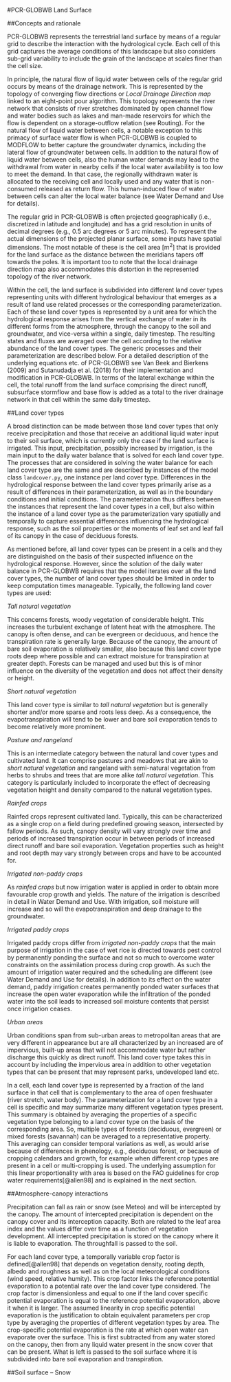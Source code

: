 #PCR-GLOBWB Land Surface

##Concepts and rationale

PCR-GLOBWB represents the terrestrial land surface by means of a regular grid to describe the interaction with the hydrological cycle. Each cell of this grid captures the average conditions of this landscape but also considers sub-grid variability to include the grain of the landscape at scales finer than the cell size.

In principle, the natural flow of liquid water between cells of the regular grid occurs by means of the drainage network. This is represented by the topology of converging flow directions or *Local Drainage Direction map* linked to an eight-point pour algorithm. This topology represents the river network that consists of river stretches dominated by open channel flow and water bodies such as lakes and man-made reservoirs for which the flow is dependent on a storage-outflow relation (see Routing). For the natural flow of liquid water between cells, a notable exception to this primacy of surface water flow is when PCR-GLOBWB is coupled to MODFLOW to better capture the groundwater dynamics, including the lateral flow of groundwater between cells.
In addition to the natural flow of liquid water between cells, also the human water demands may lead to the withdrawal from water in nearby cells if the local water availability is too low to meet the demand. In that case, the regionally withdrawn water is allocated to the receiving cell and locally used and any water that is non-consumed released as return flow. This human-induced flow of water between cells can alter the local water balance (see Water Demand and Use for details).

The regular grid in PCR-GLOBWB is often projected geographically (i.e., discretized in latitude and longitude) and has a grid resolution in units of decimal degrees (e.g., 0.5 arc degrees or 5 arc minutes). To represent the actual dimensions of the projected planar surface, some inputs have spatial dimensions. The most notable of these is the cell area [m<sup>2</sup>] that is provided for the land surface as the distance between the meridians tapers off towards the poles. It is important too to note that the local drainage direction map also accommodates this distortion in the represented topology of the river network.

Within the cell, the land surface is subdivided into different land cover types representing units with different hydrological behaviour that emerges as a result of land use related processes or the corresponding parameterization. Each of these land cover types is represented by a unit area for which the hydrological response arises from the vertical exchange of water in its different forms from the atmosphere, through the canopy to the soil and groundwater, and vice-versa within a single, daily timestep. The resulting states and fluxes are averaged over the cell according to the relative abundance of the land cover types. The generic processes and their parameterization are described below. For a detailed description of the underlying equations etc. of PCR-GLOBWB see Van Beek and Bierkens (2009) and Sutanudadja et al. (2018) for their implementation and modification in PCR-GLOBWB. In terms of the lateral exchange within the cell, the total runoff from the land surface comprising the direct runoff, subsurface stormflow and base flow is added as a total to the river drainage network in that cell within the same daily timestep.

##Land cover types

A broad distinction can be made between those land cover types that only receive precipitation and those that receive an additional liquid water input to their soil surface, which is currently only the case if the land surface is irrigated. This input, precipitation, possibly increased by irrigation, is the main input to the daily water balance that is solved for each land cover type. The processes that are considered in solving the water balance for each land cover type are the same and are described by instances of the model class `landcover.py`, one instance per land cover type. Differences in the hydrological response between the land cover types primarily arise as a result of differences in their parameterization, as well as in the boundary conditions and initial conditions. The parameterization thus differs between the instances that represent the land cover types in a cell, but also within the instance of a land cover type as the parameterization vary spatially and temporally to capture essential differences influencing the hydrological response, such as the soil properties or the moments of leaf set and leaf fall of its canopy in the case of deciduous forests.

As mentioned before, all land cover types can be present in a cells and they are distinguished on the basis of their suspected influence on the hydrological response. However, since the solution of the daily water balance in PCR-GLOBWB requires that the model iterates over all the land cover types, the number of land cover types should be limited in order to keep computation times manageable. Typically, the following land cover types are used:

*Tall natural vegetation*

This concerns forests, woody vegetation of considerable height. This increases the turbulent exchange of latent heat with the atmosphere. The canopy is often dense, and can be evergreen or deciduous, and hence the transpiration rate is generally large. Because of the canopy, the amount of bare soil evaporation is relatively smaller, also because this land cover type roots deep where possible and can extract moisture for transpiration at greater depth. Forests can be managed and used but this is of minor influence on the diversity of the vegetation  and does not affect their density or height.

*Short natural vegetation*

This land cover type is similar to *tall natural vegetation* but is generally shorter and/or more sparse and roots less deep. As a consequence, the evapotranspiration will tend to be lower and bare soil evaporation tends to become relatively more prominent.

*Pasture and rangeland*

This is an intermediate category between the natural land cover types and cultivated land. It can comprise pastures and meadows that are akin to *short natural vegetation* and rangeland with semi-natural vegetation from herbs to shrubs and trees that are more alike *tall natural vegetation*. This category is particularly included to incorporate the effect of decreasing vegetation height and density compared to the natural vegetation types.

*Rainfed crops*

Rainfed crops represent cultivated land. Typically, this can be characterized as a single crop on a field during predefined growing season, intersected by fallow periods. As such, canopy density will vary strongly over time and periods of increased transpiration occur in between periods of increased direct runoff and bare soil evaporation. Vegetation properties such as height and root depth may vary strongly between crops and have to be accounted for.

*Irrigated non-paddy crops*

As *rainfed crops* but now irrigation water is applied in order to obtain more favourable crop growth and yields. The nature of the irrigation is described in detail in Water Demand and Use. With irrigation, soil moisture will increase and so will the evapotranspiration and deep drainage to the groundwater.

*Irrigated paddy crops*

Irrigated paddy crops differ from *irrigated non-paddy crops* that the main purpose of irrigation in the case of wet rice is directed towards pest control by permanently ponding the surface and not so much to overcome water constraints on the assimilation process during crop growth. As such the amount of irrigation water required and the scheduling are different (see Water Demand and Use for details). In addition to its effect on the water demand, paddy irrigation creates permanently ponded water surfaces that increase the open water evaporation while the infiltration of the ponded water into the soil leads to increased soil moisture contents that persist once irrigation ceases.

*Urban areas*

Urban conditions span from sub-urban areas to metropolitan areas that are very different in appearance but are all characterized by an increased are of impervious, built-up areas that will not accommodate water but rather discharge this quickly as direct runoff. This land cover type takes this in account by including the impervious area in addition to other vegetation types that can be present that may represent parks, undeveloped land etc.

In a cell, each land cover type is represented by a fraction of the land surface in that cell that is complementary to the area of open freshwater (river stretch, water body). The parameterization for a land cover type in a cell is specific and may summarize many different vegetation types present. This summary is obtained by averaging the properties of a specific vegetation type belonging to a land cover type on the basis of the corresponding area. So, multiple types of forests (deciduous, evergreen) or mixed forests (savannah) can be averaged to a representative property. This averaging can consider temporal variations as well, as would arise because of differences in phenology, e.g., deciduous forest, or because of cropping calendars and growth, for example when different crop types are present in a cell or multi-cropping is used. The underlying assumption for this linear proportionality with area is based on the FAO guidelines for crop water requirements[@allen98] and is explained in the next section.

##Atmosphere-canopy interactions

Precipitation can fall as rain or snow (see Meteo) and will be intercepted by the canopy. The amount of intercepted precipitation is dependent on the canopy cover and its interception capacity. Both are related to the leaf area index and the values differ over time as a function of vegetation development. All intercepted precipitation is stored on the canopy where it is liable to evaporation. The throughfall is passed to the soil.

For each land cover type, a temporally variable crop factor is defined[@allen98] that depends on vegetation density, rooting depth, albedo and roughness as well as on the local meteorological conditions (wind speed, relative humity). This crop factor links the reference potential evaporation to a potential rate over the land cover type considered. The crop factor is dimensionless and equal to one if the land cover specific potential evaporation is equal to the reference potential evaporation, above it when it is larger. The assumed linearity in crop specific potential evaporation is the justification to obtain equivalent parameters per crop type by averaging the properties of different vegetation types by area.
The crop-specific potential evaporation is the rate at which open water can evaporate over the surface. This is first subtracted from any water stored on the canopy, then from any liquid water present in the snow cover that can be present. What is left is passed to the soil surface where it is subdivided into bare soil evaporation and transpiration.

##Soil surface – Snow


